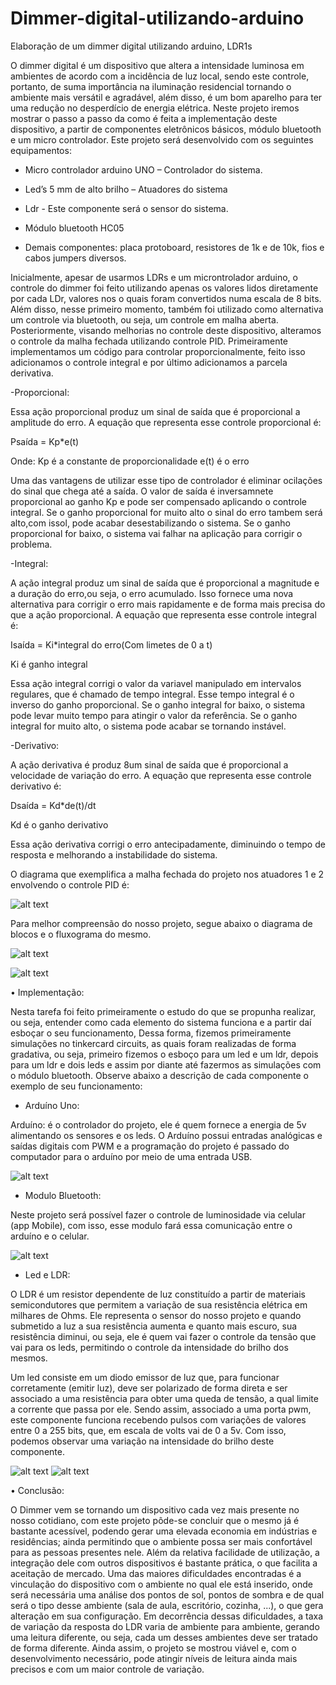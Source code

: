 # Dimmer-digital-utilizando-arduino
Elaboração de um dimmer digital utilizando arduino, LDR1s

O dimmer digital é um dispositivo que altera a intensidade luminosa em ambientes de acordo com a incidência de luz local, sendo este controle, portanto, de suma importância na iluminação residencial tornando o ambiente mais versátil e agradável, além disso, é um bom aparelho para ter uma redução no desperdício de energia elétrica.
Neste projeto iremos mostrar o passo a passo da como é feita a implementação deste dispositivo, a partir de componentes eletrônicos básicos, módulo bluetooth e um micro controlador. 
Este projeto será desenvolvido com os seguintes equipamentos:

- Micro controlador arduino UNO – Controlador do sistema.

- Led’s 5 mm de alto brilho – Atuadores do sistema

- Ldr - Este componente será o sensor do sistema.
 
- Módulo bluetooth HC05

- Demais componentes: placa protoboard, resistores de 1k e de 10k, fios e cabos jumpers diversos.

Inicialmente, apesar de usarmos LDRs e um microntrolador arduino, o controle do dimmer foi feito utilizando apenas os valores lidos diretamente por cada LDr, valores nos o quais foram convertidos numa escala de 8 bits. Além disso, nesse primeiro momento, também foi utilizado como alternativa um controle via bluetooth, ou seja, um controle em malha aberta.
Posteriormente, visando melhorias no controle deste dispositivo, alteramos o controle da malha fechada utilizando controle PID. Primeiramente implementamos um código para controlar proporcionalmente, feito isso adicionamos o controle integral e por último adicionamos a parcela derivativa.

-Proporcional:

Essa ação proporcional produz um sinal de saída que é proporcional a amplitude do erro. A equação que representa esse controle proporcional é:

Psaída = Kp*e(t)

Onde:
Kp é a constante de proporcionalidade
e(t) é o erro

Uma das vantagens de utilizar esse tipo de controlador é eliminar ocilações do sinal que chega até a saída. O valor de saída é inversamnete proporcional ao ganho Kp e pode ser compensado aplicando o controle integral. Se o ganho proporcional for muito alto o sinal do erro tambem será alto,com issol, pode acabar desestabilizando o sistema. Se o ganho proporcional for baixo, o sistema vai falhar na aplicação para corrigir o problema.

-Integral:

A ação integral produz um sinal de saída que é proporcional a magnitude e a duração do erro,ou seja, o erro acumulado. Isso fornece uma nova alternativa para corrigir o erro mais rapidamente e de forma mais precisa do que a ação proporcional. A equação que representa esse controle integral é:

Isaída = Ki*integral do erro(Com limetes de 0 a t)

Ki é ganho integral

Essa ação integral corrigi o valor da variavel manipulado em intervalos regulares, que é chamado de tempo integral. Esse tempo integral é o inverso do ganho proporcional. Se o ganho integral for baixo, o sistema pode levar muito tempo para atingir o valor da referência. Se o ganho integral for muito alto, o sistema pode acabar se tornando instável.

-Derivativo:

A ação derivativa é produz 8um sinal de saída que é proporcional a velocidade de variação do erro. A equação que representa esse controle derivativo é:

Dsaída = Kd*de(t)/dt

Kd é o ganho derivativo

Essa ação derivativa corrigi o erro antecipadamente, diminuindo o tempo de resposta e melhorando a instabilidade do sistema.

O diagrama que exemplifica a malha fechada do projeto nos atuadores 1 e 2 envolvendo o controle PID é:

![alt text](https://github.com/jmdelemos/Dimmer-digital-utilizando-arduino/blob/master/Diagrama_Bloco_Malha_1.PNG)

Para melhor compreensão do nosso projeto, segue abaixo o diagrama de blocos e o fluxograma do mesmo.


![alt text](https://github.com/jmdelemos/Dimmer-digital-utilizando-arduino/blob/master/ImgDiagramBlocos.PNG)

![alt text](https://github.com/jmdelemos/Dimmer-digital-utilizando-arduino/blob/master/ImgFluxograma.PNG)

•	Implementação:

Nesta tarefa foi feito primeiramente o estudo do que se propunha realizar, ou seja, entender como cada elemento do sistema funciona e a partir daí esboçar o seu funcionamento, Dessa forma, fizemos primeiramente simulações no tinkercard circuits, as quais foram realizadas de forma gradativa, ou seja, primeiro fizemos o esboço para um led e um ldr, depois para um ldr e dois leds e assim por diante até fazermos as simulações com o módulo bluetooth.
Observe abaixo a descrição de cada componente o exemplo de seu funcionamento:

- Arduíno Uno:

Arduíno: é o controlador do projeto, ele é quem fornece a energia de 5v alimentando os sensores e os leds. O Arduíno possui entradas analógicas e saídas digitais com PWM e a programação do projeto é passado do computador para o arduíno por meio de uma entrada USB.

![alt text](https://github.com/jmdelemos/Dimmer-digital-utilizando-arduino/blob/master/Arduino_UNO.jpg)

- Modulo Bluetooth:

Neste projeto será possível fazer o controle de luminosidade via celular (app Mobile), com isso, esse modulo fará essa comunicação entre o arduíno e o celular.

![alt text](https://github.com/jmdelemos/Dimmer-digital-utilizando-arduino/blob/master/HC05.jpg)

- Led e LDR:

O LDR é um resistor dependente de luz constituído a partir de materiais semicondutores que permitem a variação de sua resistência elétrica em milhares de Ohms. Ele representa o sensor do nosso projeto e quando submetido a luz a sua resistência aumenta e quanto mais escuro, sua resistência diminui, ou seja, ele é quem vai fazer o controle da tensão que vai para os leds, permitindo o controle da intensidade do brilho dos mesmos.

Um led consiste em um diodo emissor de luz que, para funcionar corretamente (emitir luz), deve ser polarizado de forma direta e ser associado a uma resistência para obter uma queda de tensão, a qual limite a corrente que passa por ele. Sendo assim, associado a uma porta pwm, este componente funciona recebendo pulsos com variações de valores entre 0 a 255 bits, que, em escala de volts vai de 0 a 5v.
Com isso, podemos observar uma variação na intensidade do brilho deste componente.

![alt text](https://github.com/jmdelemos/Dimmer-digital-utilizando-arduino/blob/master/download.jpg)                        ![alt text](https://github.com/jmdelemos/Dimmer-digital-utilizando-arduino/blob/master/LED.jpg)

•	Conclusão:

O Dimmer vem se tornando um dispositivo cada vez mais presente no nosso cotidiano, com este projeto pôde-se concluir que o mesmo já é bastante acessível, podendo gerar uma elevada economia em indústrias e residências; ainda permitindo que o ambiente possa ser mais confortável para as pessoas presentes nele. Além da relativa facilidade de utilização, a integração dele com outros dispositivos é bastante prática, o que facilita a aceitação de mercado.
Uma das maiores dificuldades encontradas é a vinculação do dispositivo com o ambiente no qual ele está inserido, onde será necessária uma análise dos pontos de sol, pontos de sombra e de qual será o tipo desse ambiente (sala de aula, escritório, cozinha, ...), o que gera alteração em sua configuração. Em decorrência dessas dificuldades, a taxa de variação da resposta do LDR varia de ambiente para ambiente, gerando uma leitura diferente, ou seja, cada um desses ambientes deve ser tratado de forma diferente.
Ainda assim, o projeto se mostrou viável e, com o desenvolvimento necessário, pode atingir níveis de leitura ainda mais precisos e com um maior controle de variação.


